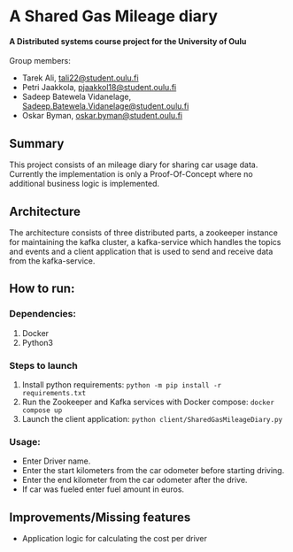 # A Shared Gas Mileage diary
#### A Distributed systems course project for the University of Oulu
Group members:
- Tarek Ali, tali22@student.oulu.fi
- Petri Jaakkola, pjaakkol18@student.oulu.fi
- Sadeep Batewela Vidanelage, Sadeep.Batewela.Vidanelage@student.oulu.fi
- Oskar Byman, oskar.byman@student.oulu.fi


## Summary
This project consists of an mileage diary for sharing car usage data. Currently the implementation is only a Proof-Of-Concept where no additional business logic is implemented.

## Architecture
The architecture consists of three distributed parts, a zookeeper instance for maintaining the kafka cluster, a kafka-service which handles the topics and events and a client application that is used to send and receive data from the kafka-service.

## How to run:
### Dependencies:
1. Docker
1. Python3

### Steps to launch
1. Install python requirements: `python -m pip install -r requirements.txt`
1. Run the Zookeeper and Kafka services with Docker compose: `docker compose up`
1. Launch the client application: `python client/SharedGasMileageDiary.py`

### Usage:
- Enter Driver name.
- Enter the start kilometers from the car odometer before starting driving.
- Enter the end kilometer from the car odometer after the drive.
- If car was fueled enter fuel amount in euros.

## Improvements/Missing features
- Application logic for calculating the cost per driver

